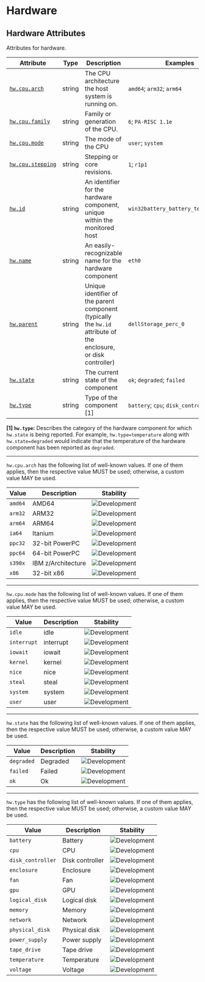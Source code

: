 <!-- NOTE: THIS FILE IS AUTOGENERATED. DO NOT EDIT BY HAND. -->
<!-- see templates/registry/markdown/attribute_namespace.md.j2 -->

# Hardware

## Hardware Attributes

Attributes for hardware.

| Attribute | Type | Description | Examples | Stability |
|---|---|---|---|---|
| <a id="hw-cpu-arch" href="#hw-cpu-arch">`hw.cpu.arch`</a> | string | The CPU architecture the host system is running on. | `amd64`; `arm32`; `arm64` | ![Development](https://img.shields.io/badge/-development-blue) |
| <a id="hw-cpu-family" href="#hw-cpu-family">`hw.cpu.family`</a> | string | Family or generation of the CPU. | `6`; `PA-RISC 1.1e` | ![Development](https://img.shields.io/badge/-development-blue) |
| <a id="hw-cpu-mode" href="#hw-cpu-mode">`hw.cpu.mode`</a> | string | The mode of the CPU | `user`; `system` | ![Development](https://img.shields.io/badge/-development-blue) |
| <a id="hw-cpu-stepping" href="#hw-cpu-stepping">`hw.cpu.stepping`</a> | string | Stepping or core revisions. | `1`; `r1p1` | ![Development](https://img.shields.io/badge/-development-blue) |
| <a id="hw-id" href="#hw-id">`hw.id`</a> | string | An identifier for the hardware component, unique within the monitored host | `win32battery_battery_testsysa33_1` | ![Development](https://img.shields.io/badge/-development-blue) |
| <a id="hw-name" href="#hw-name">`hw.name`</a> | string | An easily-recognizable name for the hardware component | `eth0` | ![Development](https://img.shields.io/badge/-development-blue) |
| <a id="hw-parent" href="#hw-parent">`hw.parent`</a> | string | Unique identifier of the parent component (typically the `hw.id` attribute of the enclosure, or disk controller) | `dellStorage_perc_0` | ![Development](https://img.shields.io/badge/-development-blue) |
| <a id="hw-state" href="#hw-state">`hw.state`</a> | string | The current state of the component | `ok`; `degraded`; `failed` | ![Development](https://img.shields.io/badge/-development-blue) |
| <a id="hw-type" href="#hw-type">`hw.type`</a> | string | Type of the component [1] | `battery`; `cpu`; `disk_controller` | ![Development](https://img.shields.io/badge/-development-blue) |

**[1] `hw.type`:** Describes the category of the hardware component for which `hw.state` is being reported. For example, `hw.type=temperature` along with `hw.state=degraded` would indicate that the temperature of the hardware component has been reported as `degraded`.

---

`hw.cpu.arch` has the following list of well-known values. If one of them applies, then the respective value MUST be used; otherwise, a custom value MAY be used.

| Value  | Description | Stability |
|---|---|---|
| `amd64` | AMD64 | ![Development](https://img.shields.io/badge/-development-blue) |
| `arm32` | ARM32 | ![Development](https://img.shields.io/badge/-development-blue) |
| `arm64` | ARM64 | ![Development](https://img.shields.io/badge/-development-blue) |
| `ia64` | Itanium | ![Development](https://img.shields.io/badge/-development-blue) |
| `ppc32` | 32-bit PowerPC | ![Development](https://img.shields.io/badge/-development-blue) |
| `ppc64` | 64-bit PowerPC | ![Development](https://img.shields.io/badge/-development-blue) |
| `s390x` | IBM z/Architecture | ![Development](https://img.shields.io/badge/-development-blue) |
| `x86` | 32-bit x86 | ![Development](https://img.shields.io/badge/-development-blue) |

---

`hw.cpu.mode` has the following list of well-known values. If one of them applies, then the respective value MUST be used; otherwise, a custom value MAY be used.

| Value  | Description | Stability |
|---|---|---|
| `idle` | idle | ![Development](https://img.shields.io/badge/-development-blue) |
| `interrupt` | interrupt | ![Development](https://img.shields.io/badge/-development-blue) |
| `iowait` | iowait | ![Development](https://img.shields.io/badge/-development-blue) |
| `kernel` | kernel | ![Development](https://img.shields.io/badge/-development-blue) |
| `nice` | nice | ![Development](https://img.shields.io/badge/-development-blue) |
| `steal` | steal | ![Development](https://img.shields.io/badge/-development-blue) |
| `system` | system | ![Development](https://img.shields.io/badge/-development-blue) |
| `user` | user | ![Development](https://img.shields.io/badge/-development-blue) |

---

`hw.state` has the following list of well-known values. If one of them applies, then the respective value MUST be used; otherwise, a custom value MAY be used.

| Value  | Description | Stability |
|---|---|---|
| `degraded` | Degraded | ![Development](https://img.shields.io/badge/-development-blue) |
| `failed` | Failed | ![Development](https://img.shields.io/badge/-development-blue) |
| `ok` | Ok | ![Development](https://img.shields.io/badge/-development-blue) |

---

`hw.type` has the following list of well-known values. If one of them applies, then the respective value MUST be used; otherwise, a custom value MAY be used.

| Value  | Description | Stability |
|---|---|---|
| `battery` | Battery | ![Development](https://img.shields.io/badge/-development-blue) |
| `cpu` | CPU | ![Development](https://img.shields.io/badge/-development-blue) |
| `disk_controller` | Disk controller | ![Development](https://img.shields.io/badge/-development-blue) |
| `enclosure` | Enclosure | ![Development](https://img.shields.io/badge/-development-blue) |
| `fan` | Fan | ![Development](https://img.shields.io/badge/-development-blue) |
| `gpu` | GPU | ![Development](https://img.shields.io/badge/-development-blue) |
| `logical_disk` | Logical disk | ![Development](https://img.shields.io/badge/-development-blue) |
| `memory` | Memory | ![Development](https://img.shields.io/badge/-development-blue) |
| `network` | Network | ![Development](https://img.shields.io/badge/-development-blue) |
| `physical_disk` | Physical disk | ![Development](https://img.shields.io/badge/-development-blue) |
| `power_supply` | Power supply | ![Development](https://img.shields.io/badge/-development-blue) |
| `tape_drive` | Tape drive | ![Development](https://img.shields.io/badge/-development-blue) |
| `temperature` | Temperature | ![Development](https://img.shields.io/badge/-development-blue) |
| `voltage` | Voltage | ![Development](https://img.shields.io/badge/-development-blue) |
